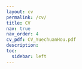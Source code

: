 ```yaml
---
layout: cv
permalink: /cv/
title: CV
nav: true
nav_order: 4
cv_pdf: CV_YuechuanHou.pdf
description: 
toc:
  sidebar: left
---
```

